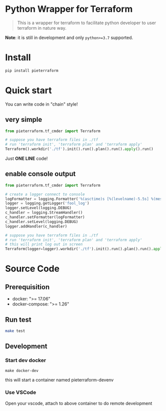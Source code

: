 # Python Wrapper for Terraform

> This is a wrapper for terraform to facilitate python developer to user terraform in nature way.

**Note**: it is still in development and only `python>=3.7` supported.

# Install

```bash
pip install pieterraform
```

# Quick start
You can write code in "chain" style!

## very simple
```py
from pieterraform.tf_cmder import Terraform

# suppose you have terraform files in ./tf
# run 'terraform init', 'terraform plan' and 'terraform apply'
Terraform().workdir('./tf').init().run().plan().run().apply().run()
```
Just **ONE LINE** code!

## enable console output
```py
from pieterraform.tf_cmder import Terraform

# create a logger connect to console
logFormatter = logging.Formatter('%(asctime)s [%(levelname)-5.5s] %(message)s')
logger = logging.getLogger('fool_log')
logger.setLevel(logging.DEBUG)
c_handler = logging.StreamHandler()
c_handler.setFormatter(logFormatter)
c_handler.setLevel(logging.DEBUG)
logger.addHandler(c_handler)

# suppose you have terraform files in ./tf
# run 'terraform init', 'terraform plan' and 'terraform apply'
# this will print log out in screen
Terraform(logger=logger).workdir('./tf').init().run().plan().run().apply().run()
```

# Source Code

## Prerequisition
* docker: ">= 17.06"
* docker-compose: ">= 1.26"

## Run test
```bash
make test
```

## Development

### Start dev docker
```
make docker-dev
```
this will start a container named pieterraform-devenv

### Use VSCode
Open your vscode, attach to above container to do remote development